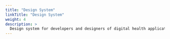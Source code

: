 ```yaml
---
title: "Design System"
linkTitle: "Design System"
weight: 4
description: >
  Design system for developers and designers of digital health applications.
---
```


